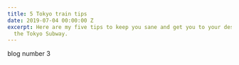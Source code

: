 ```yaml
---
title: 5 Tokyo train tips
date: 2019-07-04 00:00:00 Z
excerpt: Here are my five tips to keep you sane and get you to your destination on
  the Tokyo Subway.
---
```


blog number 3